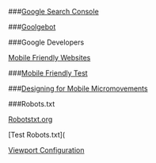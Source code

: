 ###[Google Search Console](https://www.google.com/webmasters/tools/home?hl=en)

###[Goolgebot](https://support.google.com/webmasters/answer/182072)

###Google Developers

[Mobile Friendly Websites](https://developers.google.com/webmasters/mobile-sites/mobile-seo/#crawling_requirement)

###[Mobile Friendly Test](https://www.google.com/webmasters/tools/mobile-friendly/?url=www.foreverfamilyfoundation.org)

###[Designing for Mobile Micromovements](https://www.thinkwithgoogle.com/topics/designing-for-mobile-micro-moments.html)

###Robots.txt

[Robotstxt.org](http://www.robotstxt.org/db.html)

[Test Robots.txt](

[Viewport Configuration](https://developers.google.com/speed/docs/insights/ConfigureViewport#overview)

